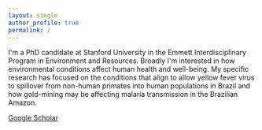 ```yaml
---
layout: single
author_profile: true
permalink: /
---
```



I'm a PhD candidate at Stanford University in the Emmett Interdisciplinary Program in Environment and Resources. Broadly I'm interested in how environmental conditions affect human health and well-being. My specific research has focused on the conditions that align to allow yellow fever virus to spillover from non-human primates into human populations in Brazil and how gold-mining may be affecting malaria transmission in the Brazilian Amazon.


[Google Scholar](https://scholar.google.com/citations?user=mNidseoAAAAJ&hl=en)
